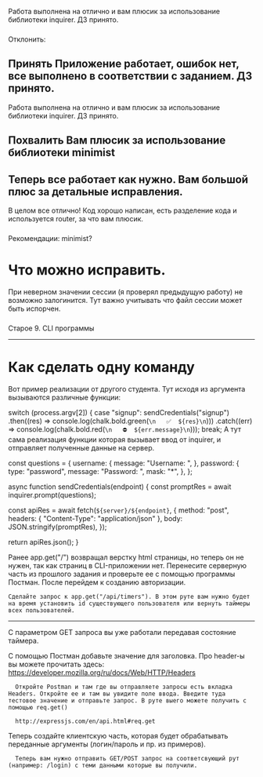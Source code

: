 Работа выполнена на отлично и вам плюсик за использование библиотеки inquirer. ДЗ принято.




###
Отклонить:

###
Принять
Приложение работает, ошибок нет, все выполнено в соответствии с заданием. ДЗ принято.
---
Работа выполнена на отлично и вам плюсик за использование библиотеки inquirer. ДЗ принято.

###
Похвалить
Вам плюсик за использование библиотеки minimist
---
Теперь все работает как нужно. Вам большой плюс за детальные исправления.
---
В целом все отлично! Код хорошо написан, есть разделение кода и используется router, за что вам плюсик.

###
Рекомендации:
minimist?

# Что можно исправить.

При неверном значении сессии (я проверял предыдущую работу) не возможно залогинится. Тут важно учитывать что файл сессии может быть испорчен.


###
Старое
9. CLI программы

---------


# Как сделать одну команду
Вот пример реализации от другого студента. Тут исходя из аргумента вызываются различные функции:

switch (process.argv[2]) {
  case "signup":
    sendCredentials("signup")
      .then((res) => console.log(chalk.bold.green(`\n   ✅  ${res}\n`)))
      .catch((err) => console.log(chalk.bold.red(`\n   ⛔️  ${err.message}\n`)));
    break;
А тут сама реализация функции которая вызывает ввод от inquirer, и отправляет полученные данные на сервер.

const questions = {
  username: {
    message: "Username: ",
  },
  password: {
    type: "password",
    message: "Password: ",
    mask: "*",
  },
};

async function sendCredentials(endpoint) {
  const promptRes = await inquirer.prompt(questions);

  const apiRes = await fetch(`${server}/${endpoint}`, {
    method: "post",
    headers: { "Content-Type": "application/json" },
    body: JSON.stringify(promptRes),
  });

  return apiRes.json();
}


Ранее app.get("/") возвращал верстку html страницы, но теперь он не нужен, так как страниц в CLI-приложении нет. Перенесите серверную часть из прошлого задания и проверьте ее с помощью программы Постман. После перейдем к созданию авторизации.

    Сделайте запрос к app.get("/api/timers"). В этом руте вам нужно будет на время установить id существующего пользователя или вернуть таймеры всех пользователей.



---------------------
С параметром GET запроса вы уже работали передавая состояние таймера.

С помощью Постман добавьте значение для заголовка. Про header-ы вы можете прочитать здесь: https://developer.mozilla.org/ru/docs/Web/HTTP/Headers

      Откройте Postman и там где вы отправляете запросы есть вкладка Headers. Откройте ее и там вы увидите поле ввода. Введите туда тестовое значение и отправьте запрос. В руте выего можете получить с помощью req.get()

      http://expressjs.com/en/api.html#req.get


Теперь создайте клиентскую часть, которая будет обрабатывать переданные аргументы (логин/пароль и пр. из примеров).

      Теперь вам нужно отправить GET/POST запрос на соответсвующий рут (например: /login) с теми данными которые вы получили.

